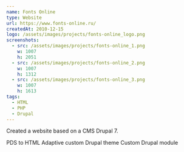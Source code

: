 ```yaml
---
name: Fonts Online
type: Website
url: https://www.fonts-online.ru/
createdAt: 2010-12-15
logo: /assets/images/projects/fonts-online_logo.png
screenshots: 
  - src: /assets/images/projects/fonts-online_1.png
    w: 1007
    h: 2051
  - src: /assets/images/projects/fonts-online_2.png
    w: 1007
    h: 1312
  - src: /assets/images/projects/fonts-online_3.png
    w: 1007
    h: 1613
tags:
  - HTML
  - PHP 
  - Drupal
---
```


Created a website based on a CMS Drupal 7.

PDS to HTML
Adaptive custom Drupal theme
Custom Drupal module

